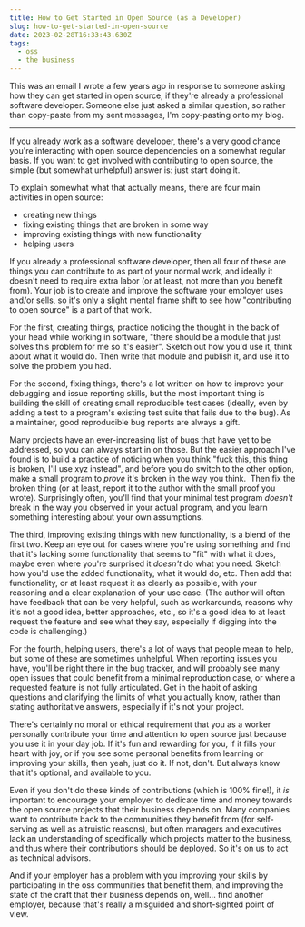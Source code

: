 ```yaml
---
title: How to Get Started in Open Source (as a Developer)
slug: how-to-get-started-in-open-source
date: 2023-02-28T16:33:43.630Z
tags:
  - oss
  - the business
---
```


This was an email I wrote a few years ago in response to someone
asking how they can get started in open source, if they're
already a professional software developer. Someone else just
asked a similar question, so rather than copy-paste from my sent
messages, I'm copy-pasting onto my blog.

---

If you already work as a software developer, there's a very good
chance you're interacting with open source dependencies on a
somewhat regular basis. If you want to get involved with
contributing to open source, the simple (but somewhat unhelpful)
answer is: just start doing it.

To explain somewhat what that actually means, there are four main
activities in open source:

- creating new things
- fixing existing things that are broken in some way
- improving existing things with new functionality
- helping users

If you already a professional software developer, then all four
of these are things you can contribute to as part of your normal
work, and ideally it doesn't need to require extra labor (or at
least, not more than you benefit from). Your job is to create and
improve the software your employer uses and/or sells, so it's
only a slight mental frame shift to see how "contributing to open
source" is a part of that work.

For the first, creating things, practice noticing the thought in
the back of your head while working in software, "there should be
a module that just solves this problem for me so it's easier".
Sketch out how you'd use it, think about what it would do. Then
write that module and publish it, and use it to solve the problem
you had.

For the second, fixing things, there's a lot written on how to
improve your debugging and issue reporting skills, but the most
important thing is building the skill of creating small
reproducible test cases (ideally, even by adding a test to a
program's existing test suite that fails due to the bug). As a
maintainer, good reproducible bug reports are always a gift.

Many projects have an ever-increasing list of bugs that have yet
to be addressed, so you can always start in on those. But the
easier approach I've found is to build a practice of noticing
when you think "fuck this, this thing is broken, I'll use xyz
instead", and before you do switch to the other option, make a
small program to _prove_ it's broken in the way you think.  Then
fix the broken thing (or at least, report it to the author with
the small proof you wrote). Surprisingly often, you'll find that
your minimal test program _doesn't_ break in the way you observed
in your actual program, and you learn something interesting about
your own assumptions.

The third, improving existing things with new functionality, is a
blend of the first two. Keep an eye out for cases where you're
using something and find that it's lacking some functionality
that seems to "fit" with what it does, maybe even where you're
surprised it _doesn't_ do what you need. Sketch how you'd use the
added functionality, what it would do, etc. Then add that
functionality, or at least request it as clearly as possible,
with your reasoning and a clear explanation of your use case.
(The author will often have feedback that can be very helpful,
such as workarounds, reasons why it's not a good idea, better
approaches, etc., so it's a good idea to at least request the
feature and see what they say, especially if digging into the
code is challenging.)

For the fourth, helping users, there's a lot of ways that people
mean to help, but some of these are sometimes unhelpful. When
reporting issues you have, you'll be right there in the bug
tracker, and will probably see many open issues that could
benefit from a minimal reproduction case, or where a requested
feature is not fully articulated. Get in the habit of asking
questions and clarifying the limits of what you actually know,
rather than stating authoritative answers, especially if it's not
your project.

There's certainly no moral or ethical requirement that you as a
worker personally contribute your time and attention to open
source just because you use it in your day job. If it's fun and
rewarding for you, if it fills your heart with joy, or if you see
some personal benefits from learning or improving your skills,
then yeah, just do it. If not, don't. But always know that it's
optional, and available to you.

Even if you don't do these kinds of contributions (which is 100%
fine!), it _is_ important to encourage your employer to dedicate
time and money towards the open source projects that their
business depends on. Many companies want to contribute back to
the communities they benefit from (for self-serving as well as
altruistic reasons), but often managers and executives lack an
understanding of specifically which projects matter to the
business, and thus where their contributions should be deployed.
So it's on us to act as technical advisors.

And if your employer has a problem with you improving your skills
by participating in the oss communities that benefit them, and
improving the state of the craft that their business depends on,
well... find another employer, because that's really a misguided
and short-sighted point of view.
